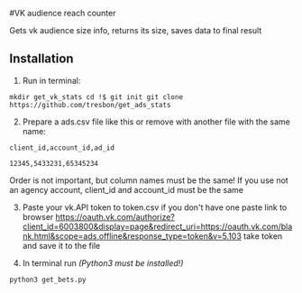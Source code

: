 #VK audience reach counter

Gets vk audience size info, returns its size, saves data to final result

## Installation

1. Run in terminal:

`mkdir get_vk_stats
cd !$
git init
git clone https://github.com/tresbon/get_ads_stats`

2. Prepare a ads.csv file like this or remove with another file with the same name:


`client_id,account_id,ad_id`

`12345,5433231,65345234`


Order is not important, but column names must be the same!
If you use not an agency account, client_id and account_id must be the same

3. Paste your vk.API token to token.csv
if you don't have one paste link to browser
https://oauth.vk.com/authorize?client_id=6003800&display=page&redirect_uri=https://oauth.vk.com/blank.html&scope=ads,offline&response_type=token&v=5.103
take token and save it to the file

4. In terminal run _(Python3 must be installed!)_

`python3 get_bets.py`


